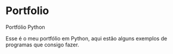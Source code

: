 # Portfolio
Portfólio Python

Esse é o meu portfólio em Python, aqui estão alguns exemplos de programas que consigo fazer.

